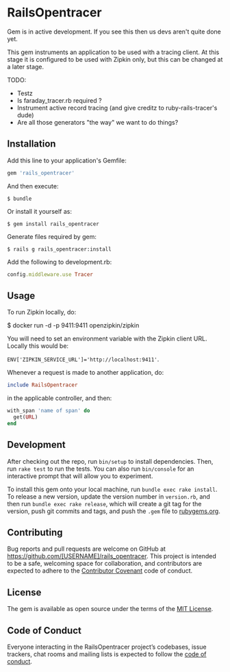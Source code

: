 # RailsOpentracer

Gem is in active development. If you see this then us devs aren't quite done yet.

This gem instruments an application to be used with a tracing client. At this stage it is configured to be used with Zipkin only, but
this can be changed at a later stage.

TODO:
- Testz
- Is faraday_tracer.rb required ?
- Instrument active record tracing (and give creditz to ruby-rails-tracer's dude)
- Are all those generators "the way" we want to do things?

## Installation

Add this line to your application's Gemfile:

```ruby
gem 'rails_opentracer'
```

And then execute:

    $ bundle

Or install it yourself as:

    $ gem install rails_opentracer

Generate files required by gem:

    $ rails g rails_opentracer:install

Add the following to development.rb:

```ruby
config.middleware.use Tracer
```

## Usage

To run Zipkin locally, do:

  $ docker run -d -p 9411:9411 openzipkin/zipkin

You will need to set an environment variable with the Zipkin client URL. Locally this would be:

`ENV['ZIPKIN_SERVICE_URL']='http://localhost:9411'`.

Whenever a request is made to another application, do:

```ruby
include RailsOpentracer
```

in the applicable controller, and then:

```ruby
with_span 'name of span' do
  get(URL)
end
```



## Development

After checking out the repo, run `bin/setup` to install dependencies. Then, run `rake test` to run the tests. You can also run `bin/console` for an interactive prompt that will allow you to experiment.

To install this gem onto your local machine, run `bundle exec rake install`. To release a new version, update the version number in `version.rb`, and then run `bundle exec rake release`, which will create a git tag for the version, push git commits and tags, and push the `.gem` file to [rubygems.org](https://rubygems.org).

## Contributing

Bug reports and pull requests are welcome on GitHub at https://github.com/[USERNAME]/rails_opentracer. This project is intended to be a safe, welcoming space for collaboration, and contributors are expected to adhere to the [Contributor Covenant](http://contributor-covenant.org) code of conduct.

## License

The gem is available as open source under the terms of the [MIT License](http://opensource.org/licenses/MIT).

## Code of Conduct

Everyone interacting in the RailsOpentracer project’s codebases, issue trackers, chat rooms and mailing lists is expected to follow the [code of conduct](https://github.com/[USERNAME]/rails_opentracer/blob/master/CODE_OF_CONDUCT.md).

